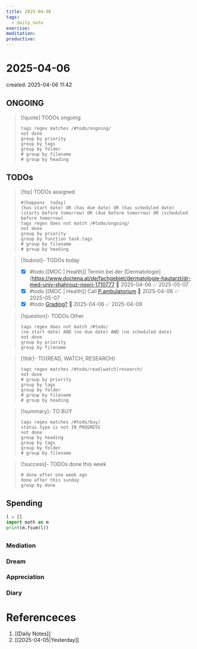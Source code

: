 ```yaml
---
title: 2025-04-06
tags:
  - daily_note
exercise: 
meditation:
productive:
---
```

# 2025-04-06
created: 2025-04-06 11:42
## ONGOING
>[!quote] TODOs ongoing
> ```tasks
> tags regex matches /#todo/ongoing/
> not done
> group by priority
> group by tags
> group by folder
> # group by filename
> # group by heading
> ```

## TODOs
>[!tip] TODOs assigned
> ```tasks
> #(happens  today)
> (has start date) OR (has due date) OR (has scheduled date)
> (starts before tomorrow) OR (due before tomorrow) OR (scheduled before tomorrow)
> tags regex does not match /#todo/ongoing/
> not done
> group by priority
> group by function task.tags
> # group by filename
> # group by heading
> ```

>[!todoist]- TODOs today
>- [x] #todo [[MOC | Health]] Termin bei der [Dermatologie](https://www.doctena.at/de/fachgebiet/dermatologie-hautarzt/dr-med-univ-shahrouz-noori-1710777 🛫 2025-04-06 ✅ 2025-05-07
>- [x] #todo [[MOC | Health]] Call [P.ambulatorium](https://maps.app.goo.gl/dWdF27rknnWUQ9KG8) 🛫 2025-04-06 ✅ 2025-05-07
>- [x] #todo [Grading?](https://ufind.univie.ac.at/de/exam.html?prueid=1389928&lv=210111&semester=2024W) 🛫 2025-04-06 ✅ 2025-04-09

>[!question]- TODOs Other
> ```tasks
> tags regex does not match /#todo/
> (no start date) AND (no due date) AND (no scheduled date)
> not done 
> group by priority
> group by filename
> ```

>[!tldr]- TO{READ, WATCH, RESEARCH}
> ```tasks
> tags regex matches /#todo/read|watch|research/
> not done
> # group by priority
> group by tags
> group by folder
> # group by filename
> # group by heading
> ```

> [!summary]- TO BUY
> ```tasks
> tags regex matches /#todo/buy/
> status.type is not IN_PROGRESS
> not done
> group by heading
> group by tags
> group by folder
> # group by filename
> ```

>[!success]- TODOs done this week
> ```tasks
> # done after one week ago
> done after this sunday
> group by done
>  ```

## Spending
```python
l = []
import math as m
print(m.fsum(l))
```

##

### Mediation
### Dream

### Appreciation

### Diary

# Referenceces
1. [[Daily Notes]]
2. [[2025-04-05|Yesterday]]